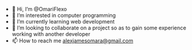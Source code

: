 - 👋 Hi, I’m @OmariFlexo
- 👀 I’m interested in computer programming 
- 🌱 I’m currently learning web development
- 💞️ I’m looking to collaborate on a project so as to gain some experience working with another developer
- 📫 How to reach me alexjamesomara@gmail.com

<!---
OmariFlexo/OmariFlexo is a ✨ special ✨ repository because its `README.md` (this file) appears on your GitHub profile.
You can click the Preview link to take a look at your changes.
--->
